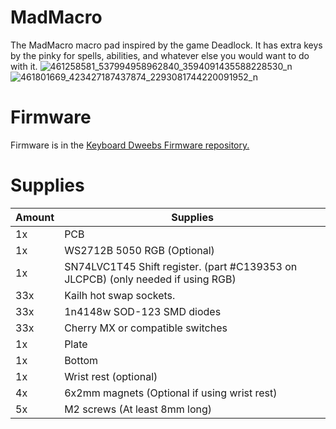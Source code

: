 # MadMacro

 The MadMacro macro pad inspired by the game Deadlock. It has extra keys by the pinky for spells, abilities, and whatever else you would want to do with it.
 ![461258581_537994958962840_3594091435588228530_n](https://github.com/user-attachments/assets/c0aee888-881d-4f9b-afcf-5afc3a30d114)
![461801669_423427187437874_2293081744220091952_n](https://github.com/user-attachments/assets/c94d67f6-b245-49e8-a106-909cac0fe077)

# Firmware
 Firmware is in the [Keyboard Dweebs Firmware repository.](https://github.com/doesntfazer/Keyboard-Dweebs-Firmware-repository/tree/main/VIAL-QMK/madmacro)

# Supplies
| Amount    | Supplies |
| -------- | ------- |
|1x|PCB|
|  1x |   WS2712B 5050 RGB (Optional)  |
| 1x |   SN74LVC1T45 Shift register. (part #C139353 on JLCPCB) (only needed if using RGB)   |
| 33x |   Kailh hot swap sockets. |
|33x|1n4148w SOD-123 SMD diodes |
|33x|Cherry MX or compatible switches|
|1x|Plate|
|1x|Bottom|
|1x|Wrist rest (optional)|
|4x|6x2mm magnets (Optional if using wrist rest)|
|5x|M2 screws (At least 8mm long)|

